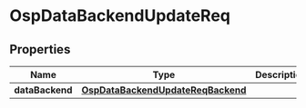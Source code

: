# OspDataBackendUpdateReq

## Properties
Name | Type | Description | Notes
------------ | ------------- | ------------- | -------------
**dataBackend** | [**OspDataBackendUpdateReqBackend**](OspDataBackendUpdateReqBackend.md) |  |  [optional]

